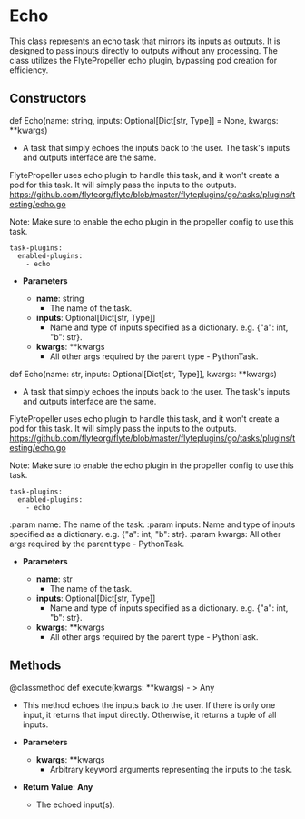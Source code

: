 # Echo

This class represents an echo task that mirrors its inputs as outputs. It is designed to pass inputs directly to outputs without any processing. The class utilizes the FlytePropeller echo plugin, bypassing pod creation for efficiency.

## Constructors
def Echo(name: string, inputs: Optional[Dict[str, Type]] = None, kwargs: **kwargs)
-  A task that simply echoes the inputs back to the user.
The task&#x27;s inputs and outputs interface are the same.

FlytePropeller uses echo plugin to handle this task, and it won&#x27;t create a pod for this task.
It will simply pass the inputs to the outputs.
https://github.com/flyteorg/flyte/blob/master/flyteplugins/go/tasks/plugins/testing/echo.go

Note: Make sure to enable the echo plugin in the propeller config to use this task.
```
task-plugins:
  enabled-plugins:
    - echo
```
- **Parameters**

  - **name**: string
    - The name of the task.
  - **inputs**: Optional[Dict[str, Type]]
    - Name and type of inputs specified as a dictionary.
e.g. {&quot;a&quot;: int, &quot;b&quot;: str}.
  - **kwargs**: **kwargs
    - All other args required by the parent type - PythonTask.

def Echo(name: str, inputs: Optional[Dict[str, Type]], kwargs: **kwargs)
-  A task that simply echoes the inputs back to the user.
The task&#x27;s inputs and outputs interface are the same.

FlytePropeller uses echo plugin to handle this task, and it won&#x27;t create a pod for this task.
It will simply pass the inputs to the outputs.
https://github.com/flyteorg/flyte/blob/master/flyteplugins/go/tasks/plugins/testing/echo.go

Note: Make sure to enable the echo plugin in the propeller config to use this task.
```
task-plugins:
  enabled-plugins:
    - echo
```

:param name: The name of the task.
:param inputs: Name and type of inputs specified as a dictionary.
    e.g. {&quot;a&quot;: int, &quot;b&quot;: str}.
:param kwargs: All other args required by the parent type - PythonTask.
- **Parameters**

  - **name**: str
    - The name of the task.
  - **inputs**: Optional[Dict[str, Type]]
    - Name and type of inputs specified as a dictionary.
e.g. {&quot;a&quot;: int, &quot;b&quot;: str}.
  - **kwargs**: **kwargs
    - All other args required by the parent type - PythonTask.



## Methods
@classmethod
def execute(kwargs: **kwargs) - > Any
-  This method echoes the inputs back to the user. If there is only one input, it returns that input directly. Otherwise, it returns a tuple of all inputs.
- **Parameters**

  - **kwargs**: **kwargs
    - Arbitrary keyword arguments representing the inputs to the task.

- **Return Value**:
**Any**
  - The echoed input(s).
